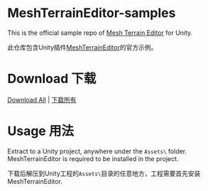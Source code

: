 # MeshTerrainEditor-samples

This is the official sample repo of [Mesh Terrain Editor](https://assetstore.unity.com/packages/tools/terrain/mesh-terrain-editor-pro-57515) for Unity.

此仓库包含Unity插件[MeshTerrainEditor](https://assetstore.unity.com/packages/tools/terrain/mesh-terrain-editor-pro-57515?locale=zh-CN)的官方示例。

# Download 下载

[Download All][1] | [下载所有][1]

[1]: https://github.com/zwcloud/MeshTerrainEditor-samples/archive/refs/heads/master.zip

# Usage 用法

Extract to a Unity project, anywhere under the `Assets\` folder. MeshTerrainEditor is required to be installed in the project.

下载后解压到Unity工程的`Assets\`目录的任意地方，工程需要首先安装MeshTerrainEditor.
